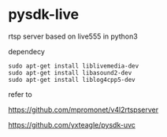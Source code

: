 pysdk-live
===============

rtsp server based on live555 in python3

dependecy

	sudo apt-get install liblivemedia-dev
	sudo apt-get install libasound2-dev
	sudo apt-get install liblog4cpp5-dev

refer to

https://github.com/mpromonet/v4l2rtspserver

https://github.com/yxteagle/pysdk-uvc
